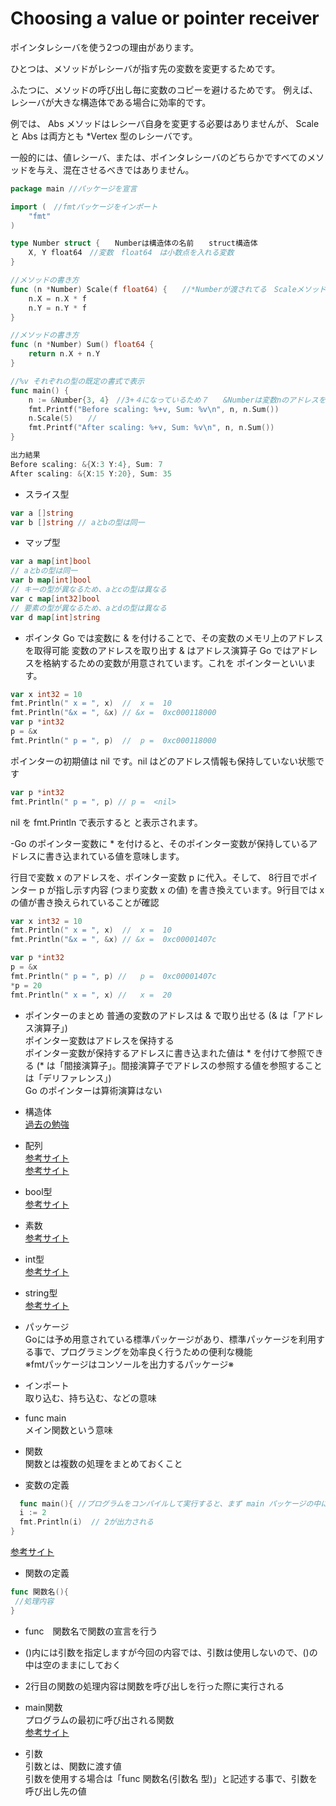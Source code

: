 # Choosing a value or pointer receiver

ポインタレシーバを使う2つの理由があります。

ひとつは、メソッドがレシーバが指す先の変数を変更するためです。

ふたつに、メソッドの呼び出し毎に変数のコピーを避けるためです。 例えば、レシーバが大きな構造体である場合に効率的です。

例では、 Abs メソッドはレシーバ自身を変更する必要はありませんが、 Scale と Abs は両方とも *Vertex 型のレシーバです。

一般的には、値レシーバ、または、ポインタレシーバのどちらかですべてのメソッドを与え、混在させるべきではありません。<br>

```go
package main //パッケージを宣言

import (　//fmtパッケージをインポート
	"fmt"
)

type Number struct {　　Numberは構造体の名前　　struct構造体　
	X, Y float64　//変数　float64　は小数点を入れる変数　
}

//メソッドの書き方
func (n *Number) Scale(f float64) {　　//*Numberが渡されてる　Scaleメソッドを定義
	n.X = n.X * f
	n.Y = n.Y * f
}

//メソッドの書き方　
func (n *Number) Sum() float64 {　　
	return n.X + n.Y　 
}

//%v それぞれの型の既定の書式で表示
func main() {
	n := &Number{3, 4}　//3+４になっているため７　　&Numberは変数nのアドレスを取得
	fmt.Printf("Before scaling: %+v, Sum: %v\n", n, n.Sum())　
	n.Scale(5)　　//
	fmt.Printf("After scaling: %+v, Sum: %v\n", n, n.Sum())　　
}

出力結果
Before scaling: &{X:3 Y:4}, Sum: 7
After scaling: &{X:15 Y:20}, Sum: 35
```

- スライス型
```go
var a []string
var b []string // aとbの型は同一
```

- マップ型
```go
var a map[int]bool
// aとbの型は同一
var b map[int]bool
// キーの型が異なるため、aとcの型は異なる
var c map[int32]bool
// 要素の型が異なるため、aとdの型は異なる
var d map[int]string

```

- ポインタ
Go では変数に & を付けることで、その変数のメモリ上のアドレスを取得可能
変数のアドレスを取り出す & はアドレス演算子
Go ではアドレスを格納するための変数が用意されています。これを ポインターといいます。

```go
var x int32 = 10
fmt.Println(" x = ", x)  //  x =  10
fmt.Println("&x = ", &x) // &x =  0xc000118000
var p *int32
p = &x
fmt.Println(" p = ", p)  //  p =  0xc000118000
```
ポインターの初期値は nil です。nil はどのアドレス情報も保持していない状態です
```go
var p *int32
fmt.Println(" p = ", p) // p =  <nil>
```
nil を fmt.Println で表示すると <nil> と表示されます。
	
-Go のポインター変数に * を付けると、そのポインター変数が保持しているアドレスに書き込まれている値を意味します。<br>
	
行目で変数 x のアドレスを、ポインター変数 p に代入。そして、 8行目でポインター p が指し示す内容 (つまり変数 x の値) を書き換えています。9行目では x の値が書き換えられていることが確認
```go
var x int32 = 10
fmt.Println(" x = ", x)  //  x =  10
fmt.Println("&x = ", &x) // &x =  0xc00001407c

var p *int32
p = &x
fmt.Println(" p = ", p) //   p =  0xc00001407c
*p = 20
fmt.Println(" x = ", x) //   x =  20
```
- ポインターのまとめ
普通の変数のアドレスは & で取り出せる (& は「アドレス演算子」)<br>
ポインター変数はアドレスを保持する<br>
ポインター変数が保持するアドレスに書き込まれた値は * を付けて参照できる (* は「間接演算子」。間接演算子でアドレスの参照する値を参照することは「デリファレンス」)<br>
Go のポインターは算術演算はない<br>
	
- 構造体<br>
<a href="https://github.com/morimotoyuuki111/Go3/blob/main/Structs.md">過去の勉強</a><br>

- 配列<br>
<a href="https://web-camp.io/magazine/archives/62260">参考サイト</a><br>
<a href="https://wa3.i-3-i.info/word11924.html">参考サイト</a><br>

- bool型<br>
<a href="https://golang.keicode.com/basics/go-data-types.php#3">参考サイト</a><br>

- 素数<br>
<a href="https://ja.wikipedia.org/wiki/%E7%B4%A0%E6%95%B0">参考サイト</a><br>

- int型<br>
<a href="https://wa3.i-3-i.info/word14966.html">参考サイト</a><br>

- string型<br>
<a href="https://wa3.i-3-i.info/word14965.html">参考サイト</a><br>

- パッケージ<br>
 Goには予め用意されている標準パッケージがあり、標準パッケージを利用する事で、プログラミングを効率良く行うための便利な機能<br>
 ※fmtパッケージはコンソールを出力するパッケージ※<br>
  
- インポート　<br>
取り込む、持ち込む、などの意味<br>

- func main<br>
 メイン関数という意味<br>
    
- 関数<br>
関数とは複数の処理をまとめておくこと<br>

- 変数の定義<br>
```go
  func main(){ //プログラムをコンパイルして実行すると、まず main パッケージの中にある main()関数が実行される
  i := 2
  fmt.Println(i)  // 2が出力される
}
```
<a href="https://y-hiroyuki.xyz/go/variable/what-is-variable">参考サイト</a>

- 関数の定義
```go
func 関数名(){
 //処理内容
}
```

- func　関数名で関数の宣言を行う<br>
- ()内には引数を指定しますが今回の内容では、引数は使用しないので、()の中は空のままにしておく<br>
- 2行目の関数の処理内容は関数を呼び出しを行った際に実行される<br>

- main関数<br>
プログラムの最初に呼び出される関数<br>
<a href="https://zenn.dev/kubo_programmer/articles/990891ff3a43c5">参考サイト</a>

- 引数<br>
引数とは、関数に渡す値<br>
引数を使用する場合は「func 関数名(引数名 型)」と記述する事で、引数を呼び出し先の値<br>
